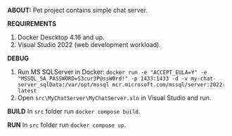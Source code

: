 **ABOUT:**
Pet project contains simple chat server.

**REQUIREMENTS**
1. Docker Descktop 4.16 and up.
2. Visual Studio 2022 (web development workload).

**DEBUG**
1. Run MS SQLServer in Docker:
`docker run -e "ACCEPT_EULA=Y" -e "MSSQL_SA_PASSWORD=S3cur3P@ssW0rd!" -p 1433:1433 -d -v my-chat-server_sqlData:/var/opt/mssql mcr.microsoft.com/mssql/server:2022-latest`
2. Open `src\MyChatServer\MyChatServer.sln` in Visual Studio and run.

**BUILD**
In `src` folder run `docker compose build`.

**RUN**
In `src` folder run `docker compose up`.
